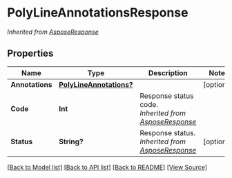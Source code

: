 # PolyLineAnnotationsResponse


*Inherited from [AsposeResponse](AsposeResponse.md)*
## Properties
Name | Type | Description | Notes
------------ | ------------- | ------------- | -------------
**Annotations** | [**PolyLineAnnotations?**](PolyLineAnnotations.md) |  | [optional]
**Code** | **Int** | Response status code.<br />*Inherited from [AsposeResponse](AsposeResponse.md)* | 
**Status** | **String?** | Response status.<br />*Inherited from [AsposeResponse](AsposeResponse.md)* | [optional]

[[Back to Model list]](../README.md#documentation-for-models) [[Back to API list]](../README.md#documentation-for-api-endpoints) [[Back to README]](../README.md) [[View Source]](../AsposePdfCloud/Models/PolyLineAnnotationsResponse.swift)

